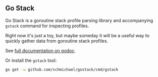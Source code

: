 Go Stack
--------

Go Stack is a goroutine stack profile parsing library and accompanying `gstack`
command for inspecting profiles.

Right now it's just a toy, but maybe someday it will be a useful way to quickly
gather data from goroutine stack profiles.

See [full documentation on godoc](http://godoc.org/github.com/schmichael/gostack).

Or install the `gstack` tool:

```sh
go get -u github.com/schmichael/gostack/cmd/gstack
```
